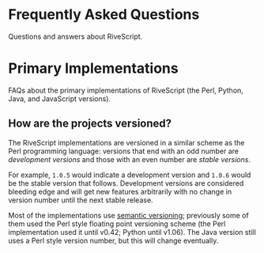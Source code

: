 # Frequently Asked Questions

Questions and answers about RiveScript.

# Primary Implementations

FAQs about the primary implementations of RiveScript (the Perl, Python, Java,
and JavaScript versions).

## How are the projects versioned?

The RiveScript implementations are versioned in a similar scheme as the Perl
programming language: versions that end with an odd number are
*development versions* and those with an even number are *stable versions*.

For example, `1.0.5` would indicate a development version and `1.0.6` would be
the stable version that follows. Development versions are considered bleeding
edge and will get new features arbitrarily with no change in version number
until the next stable release.

Most of the implementations use [semantic versioning](http://semver.org/);
previously some of them used the Perl style floating point versioning scheme
(the Perl implementation used it until v0.42; Python until v1.06). The Java
version still uses a Perl style version number, but this will change eventually.
